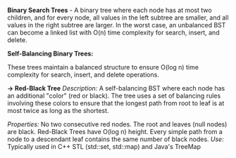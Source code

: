 **Binary Search Trees** - A binary tree where each node has at most two children, and for every node, all values in the left subtree are smaller, and all values in the right subtree are larger. In the worst case, an unbalanced BST can become a linked list with O(n) time complexity for search, insert, and delete.

**Self-Balancing Binary Trees:**

These trees maintain a balanced structure to ensure O(log n) time complexity for search, insert, and delete operations.

**-> Red-Black Tree**
_Description:_ A self-balancing BST where each node has an additional "color" (red or black). The tree uses a set of balancing rules involving these colors to ensure that the longest path from root to leaf is at most twice as long as the shortest.

_Properties:_
No two consecutive red nodes.
The root and leaves (null nodes) are black.
Red-Black Trees have O(log n) height.
Every simple path from a node to a descendant leaf contains the same number of black nodes.
_Use:_ Typically used in C++ STL (std::set, std::map) and Java's TreeMap
